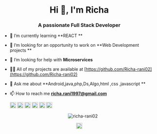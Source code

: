 <h1 align="center">Hi 👋, I'm Richa</h1>
<h3 align="center">A passionate Full Stack  Developer</h3>

- 🔭 I’m currently learning **REACT **

- 👯 I’m looking for an opportunity to work on **Web Development projects **

- 🤔 I’m looking for help with **Microservices**

- 👨‍💻 All of my projects are available at [https://github.com/Richa-rani02](https://github.com/Richa-rani02)

- 💬 Ask me about **Android,java,php,Ds,Algo,html ,css ,javascript **

- 📫 How to reach me **richa.rani1997@gmail.com**

    <p align="left"><img src="https://devicons.github.io/devicon/devicon.git/icons/android/android-original-wordmark.svg" alt="android" width="20" height="20"/> <img src="https://devicons.github.io/devicon/devicon.git/icons/java/java-original-wordmark.svg" alt="java" width="20" height="20"/> <img src="https://devicons.github.io/devicon/devicon.git/icons/mysql/mysql-original-wordmark.svg" alt="mysql" width="20" height="20"/> <img src="https://devicons.github.io/devicon/devicon.git/icons/php/php-original.svg" alt="php" width="20" height="20"/> <img src="https://cdn.jsdelivr.net/npm/simple-icons@3.1.0/icons/flutter.svg" alt="flutter" width="20" height="20"/> <img src="https://cdn.jsdelivr.net/npm/simple-icons@3.1.0/icons/dart.svg" alt="dart" width="20" height="20"/></p><p align="center"> <img src="https://github-readme-stats.vercel.app/api?username=richa-rani02&show_icons=true&theme=radical" alt="richa-rani02" /> </p>

<p align="center">
<a href="https://linkedin.com/in/richa rani" target="blank"><img align="center" src="https://cdn.jsdelivr.net/npm/simple-icons@3.0.1/icons/linkedin.svg" alt="richa rani" height="20" width="20" /></a>
</p>

